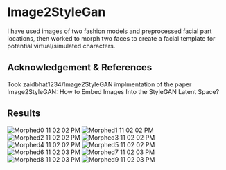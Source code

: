 # Image2StyleGan
I have used images of two fashion models and preprocessed facial part locations, then worked to morph two faces to create a 
facial template for potential virtual/simulated characters. 

## Acknowledgement & References 
Took zaidbhat1234/Image2StyleGAN implmentation of the paper Image2StyleGAN: How to Embed Images Into the StyleGAN Latent Space?

## Results 




![Morphed0 11 02 02 PM](https://user-images.githubusercontent.com/53489568/186290189-d173fe8c-df6b-4120-9fc8-f1dc1cd21951.png)
![Morphed1 11 02 02 PM](https://user-images.githubusercontent.com/53489568/186290194-fb0af014-4af3-44f0-a425-e670b0606007.png)
![Morphed2 11 02 02 PM](https://user-images.githubusercontent.com/53489568/186290196-4c98efcf-9295-44b1-bbed-73d0bf871518.png)
![Morphed3 11 02 02 PM](https://user-images.githubusercontent.com/53489568/186290198-4f6bb1a2-e188-4ca8-bab4-f7c4b6925565.png)
![Morphed4 11 02 02 PM](https://user-images.githubusercontent.com/53489568/186290201-51016250-c195-4b47-bcd8-4ecc9b276dcf.png)
![Morphed5 11 02 02 PM](https://user-images.githubusercontent.com/53489568/186290204-f46dee0d-ed00-40b4-a85e-b4e675061acc.png)
![Morphed6 11 02 03 PM](https://user-images.githubusercontent.com/53489568/186290207-448d323d-4649-4fba-9f99-6ebb9cf18974.png)
![Morphed7 11 02 03 PM](https://user-images.githubusercontent.com/53489568/186290212-f77ad040-4f2a-4c90-b93f-ad690183d829.png)
![Morphed8 11 02 03 PM](https://user-images.githubusercontent.com/53489568/186290214-a56759cb-1a97-4b04-b4de-159278eb8187.png)
![Morphed9 11 02 03 PM](https://user-images.githubusercontent.com/53489568/186290216-6efffbd8-d572-43b1-85c3-26ea471284fa.png)

